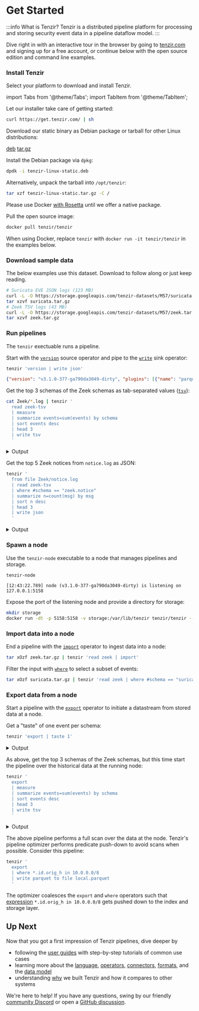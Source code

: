 # Get Started

<!-- Keep in sync with project README at https://github.com/tenzir/tenzir -->

:::info What is Tenzir?
Tenzir is a distributed pipeline platform for processing and storing security
event data in a pipeline dataflow model.
:::

Dive right in with an interactive tour in the browser by going to
[tenzir.com](https://tenzir.com) and signing up for a free account, or continue
below with the open source edition and command line examples.

### Install Tenzir

Select your platform to download and install Tenzir.

import Tabs from '@theme/Tabs';
import TabItem from '@theme/TabItem';

<Tabs>
  <TabItem value="universal" label="All Platforms" default>

  Let our installer take care of getting started:

  ```bash
  curl https://get.tenzir.com/ | sh
  ```

  </TabItem>
  <TabItem value="linux" label="Linux">
  
  Download our static binary as Debian package or tarball for other Linux
  distributions:

  <div class="padding--sm">
    <a class="button button--md button--info margin--md" href="https://github.com/tenzir/tenzir/releases/latest/download/tenzir-linux-static.deb">deb</a>
    <a class="button button--md button--primary margin--md" href="https://github.com/tenzir/tenzir/releases/latest/download/tenzir-linux-static.tar.gz">tar.gz</a>
  </div>

  Install the Debian package via `dpkg`:

  ```bash
  dpdk -i tenzir-linux-static.deb
  ```

  Alternatively, unpack the tarball into `/opt/tenzir`:

  ```bash
  tar xzf tenzir-linux-static.tar.gz -C /
  ```
  </TabItem>
  <TabItem value="macos" label="macOS">

  Please use Docker [with
  Rosetta](https://levelup.gitconnected.com/docker-on-apple-silicon-mac-how-to-run-x86-containers-with-rosetta-2-4a679913a0d5)
  until we offer a native package.

  </TabItem>
  <TabItem value="docker" label="Docker">

  Pull the open source image:

  ```bash
  docker pull tenzir/tenzir
  ```

  When using Docker, replace `tenzir` with `docker run -it tenzir/tenzir` in the
  examples below.

  </TabItem>
</Tabs>

### Download sample data

The below examples use this dataset. Download to follow along or just keep
reading.

```bash
# Suricata EVE JSON logs (123 MB)
curl -L -O https://storage.googleapis.com/tenzir-datasets/M57/suricata.tar.gz
tar xzvf suricata.tar.gz
# Zeek TSV logs (43 MB)
curl -L -O https://storage.googleapis.com/tenzir-datasets/M57/zeek.tar.gz
tar xzvf zeek.tar.gz
```

### Run pipelines

The `tenzir` exectuable runs a pipeline.

Start with the [`version`](operators/sources/version.md) source operator and
pipe to the [`write`](operators/sinks/write.md) sink operator:

```bash
tenzir 'version | write json' 
```

```json
{"version": "v3.1.0-377-ga790da3049-dirty", "plugins": [{"name": "parquet", "version": "bundled"}, {"name": "pcap", "version": "bundled"}, {"name": "sigma", "version": "bundled"}, {"name": "web", "version": "bundled"}]}
```

Get the top 3 schemas of the Zeek schemas as tab-separated values
([`tsv`](formats/tsv.md)):

```bash
cat Zeek/*.log | tenzir '
  read zeek-tsv 
  | measure 
  | summarize events=sum(events) by schema 
  | sort events desc 
  | head 3 
  | write tsv
  '
```

<details>
<summary>Output</summary>

```
schema	events
zeek.conn	583838
zeek.ssl	42389
zeek.files	21922
```

</details>

Get the top 5 Zeek notices from `notice.log` as JSON:

```bash
tenzir '
  from file Zeek/notice.log
  | read zeek-tsv 
  | where #schema == "zeek.notice"
  | summarize n=count(msg) by msg
  | sort n desc 
  | head 3 
  | write json
  '
```

<details>
<summary>Output</summary>

```json
{"msg": "SSL certificate validation failed with (certificate has expired)", "n": 2201}
{"msg": "SSL certificate validation failed with (unable to get local issuer certificate)", "n": 1600}
{"msg": "SSL certificate validation failed with (self signed certificate)", "n": 603}
{"msg": "Detected SMB::FILE_WRITE to admin file share '\\\\10.5.26.4\\C$\\WINDOWS\\h48l10jxplwhq9eowyecjmwg0nxwu72zblns1l3v3c6uu6p6069r4c4c5yjwv_e7.exe'", "n": 339}
{"msg": "SSL certificate validation failed with (certificate is not yet valid)", "n": 324}
```

</details>

### Spawn a node

Use the `tenzir-node` executable to a node that manages pipelines and storage.

<Tabs>
  <TabItem value="binary" label="Binary" default>

  ```bash
  tenzir-node
  ```

  ```
  [12:43:22.789] node (v3.1.0-377-ga790da3049-dirty) is listening on 127.0.0.1:5158
  ```

  </TabItem>
  <TabItem value="docker" label="Docker">

  Expose the port of the listening node and provide a directory for storage:

  ```bash
  mkdir storage
  docker run -dt -p 5158:5158 -v storage:/var/lib/tenzir tenzir/tenzir --entry-point=tenzir-node
  ```

  </TabItem>
</Tabs>

### Import data into a node

End a pipeline with the [`import`](operators/sinks/import.md) operator to ingest
data into a node:

```bash
tar xOzf zeek.tar.gz | tenzir 'read zeek | import'
```

Filter the input with [`where`](operators/transformations/where.md) to select a
subset of events:

```bash
tar xOzf suricata.tar.gz | tenzir 'read zeek | where #schema == "suricata.alert" | import'
```

### Export data from a node

Start a pipeline with the [`export`](operators/sources/export.md) operator to
initiate a datastream from stored data at a node.

Get a "taste" of one event per schema:

```bash
tenzir 'export | taste 1'
```

<details>
<summary>Output</summary>

TODO

</details>

As above, get the top 3 schemas of the Zeek schemas, but this time start the
pipeline over the historical data at the running node:

```bash
tenzir '
  export
  | measure 
  | summarize events=sum(events) by schema 
  | sort events desc 
  | head 3 
  | write tsv
  '
```

<details>
<summary>Output</summary>

```
schema	events
zeek.conn	583838
zeek.ssl	42389
zeek.files	21922
```

</details>

The above pipeline performs a full scan over the data at the node. Tenzir's
pipeline optimizer performs predicate push-down to avoid scans when possible.
Consider this pipeline:

```bash
tenzir '
  export
  | where *.id.orig_h in 10.0.0.0/8
  | write parquet to file local.parquet
  '
```

The optimizer coalesces the `export` and `where` operators such that
[expression](language/expressions.md) `*.id.orig_h in 10.0.0.0/8` gets pushed
down to the index and storage layer.

## Up Next

Now that you got a first impression of Tenzir pipelines, dive deeper by

- following the [user guides](user-guides.md) with step-by-step tutorials of
  common use cases
- learning more about the [language](language.md), [operators](operators.md),
  [connectors](connectors.md), [formats](formats.md), and the [data
  model](data-model.md)
- understanding [why](why-tenzir.md) we built Tenzir and how it compares to
  other systems

We're here to help! If you have any questions, swing by our friendly [community
Discord](/discord) or open a [GitHub
discussion](https://github.com/tenzir/tenzir/discussions).
